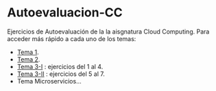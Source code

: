 # Autoevaluacion-CC
Ejercicios de Autoevaluación de la la aisgnatura Cloud Computing. Para acceder más rápido a cada uno de los temas:

* [Tema 1](https://github.com/PedroMFC/Autoevaluacion-CC/tree/main/semana%201).
* [Tema 2](https://github.com/PedroMFC/Autoevaluacion-CC/tree/main/semana%202).
* [Tema 3-I](https://github.com/PedroMFC/Autoevaluacion-CC/tree/main/semana%205) : ejercicios del 1 al 4.
* [Tema 3-II](https://github.com/PedroMFC/Autoevaluacion-CC/tree/main/semana%206-7) : ejercicios del 5 al 7.
* Tema Microservicios...